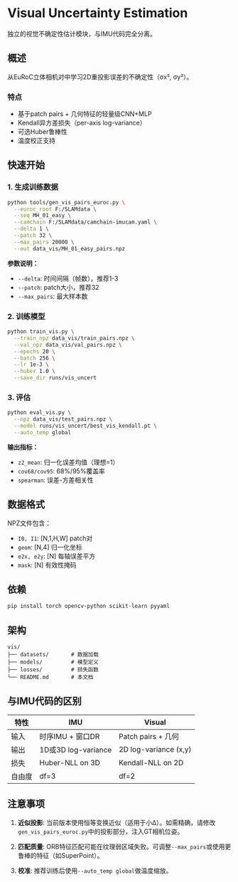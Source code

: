 # Visual Uncertainty Estimation

独立的视觉不确定性估计模块，与IMU代码完全分离。

## 概述

从EuRoC立体相机对中学习2D重投影误差的不确定性（σx², σy²）。

### 特点
- 基于patch pairs + 几何特征的轻量级CNN+MLP
- Kendall异方差损失（per-axis log-variance）
- 可选Huber鲁棒性
- 温度校正支持

## 快速开始

### 1. 生成训练数据

```bash
python tools/gen_vis_pairs_euroc.py \
  --euroc_root F:/SLAMdata \
  --seq MH_01_easy \
  --camchain F:/SLAMdata/camchain-imucam.yaml \
  --delta 1 \
  --patch 32 \
  --max_pairs 20000 \
  --out data_vis/MH_01_easy_pairs.npz
```

**参数说明：**
- `--delta`: 时间间隔（帧数），推荐1-3
- `--patch`: patch大小，推荐32
- `--max_pairs`: 最大样本数

### 2. 训练模型

```bash
python train_vis.py \
  --train_npz data_vis/train_pairs.npz \
  --val_npz data_vis/val_pairs.npz \
  --epochs 20 \
  --batch 256 \
  --lr 1e-3 \
  --huber 1.0 \
  --save_dir runs/vis_uncert
```

### 3. 评估

```bash
python eval_vis.py \
  --npz data_vis/test_pairs.npz \
  --model runs/vis_uncert/best_vis_kendall.pt \
  --auto_temp global
```

**输出指标：**
- `z2_mean`: 归一化误差均值（理想=1）
- `cov68/cov95`: 68%/95%覆盖率
- `spearman`: 误差-方差相关性

## 数据格式

NPZ文件包含：
- `I0, I1`: [N,1,H,W] patch对
- `geom`: [N,4] 归一化坐标
- `e2x, e2y`: [N] 每轴误差平方
- `mask`: [N] 有效性掩码

## 依赖

```bash
pip install torch opencv-python scikit-learn pyyaml
```

## 架构

```
vis/
├── datasets/       # 数据加载
├── models/         # 模型定义
├── losses/         # 损失函数
└── README.md       # 本文档
```

## 与IMU代码的区别

| 特性 | IMU | Visual |
|------|-----|--------|
| 输入 | 时序IMU + 窗口DR | Patch pairs + 几何 |
| 输出 | 1D或3D log-variance | 2D log-variance (x,y) |
| 损失 | Huber-NLL on 3D | Kendall-NLL on 2D |
| 自由度 | df=3 | df=2 |

## 注意事项

1. **近似投影**: 当前版本使用恒等变换近似（适用于小Δ）。如需精确，请修改`gen_vis_pairs_euroc.py`中的投影部分，注入GT相机位姿。

2. **匹配质量**: ORB特征匹配可能在纹理弱区域失败。可调整`--max_pairs`或使用更鲁棒的特征（如SuperPoint）。

3. **校准**: 推荐训练后使用`--auto_temp global`做温度缩放。

